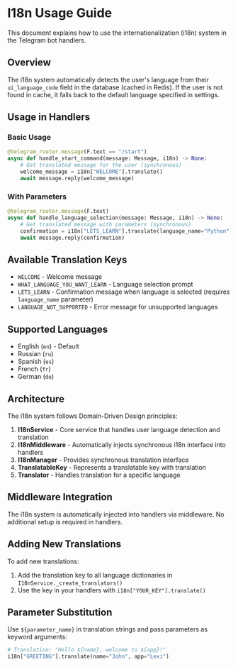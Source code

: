 # I18n Usage Guide

This document explains how to use the internationalization (i18n) system in the Telegram bot handlers.

## Overview

The i18n system automatically detects the user's language from their `ui_language_code` field in the database (cached in Redis). If the user is not found in cache, it falls back to the default language specified in settings.


## Usage in Handlers

### Basic Usage

```python
@telegram_router.message(F.text == "/start")
async def handle_start_command(message: Message, i18n) -> None:
    # Get translated message for the user (synchronous)
    welcome_message = i18n["WELCOME"].translate()
    await message.reply(welcome_message)
```

### With Parameters

```python
@telegram_router.message(F.text)
async def handle_language_selection(message: Message, i18n) -> None:
    # Get translated message with parameters (synchronous)
    confirmation = i18n["LETS_LEARN"].translate(language_name="Python")
    await message.reply(confirmation)
```

## Available Translation Keys

- `WELCOME` - Welcome message
- `WHAT_LANGUAGE_YOU_WANT_LEARN` - Language selection prompt
- `LETS_LEARN` - Confirmation message when language is selected (requires `language_name` parameter)
- `LANGUAGE_NOT_SUPPORTED` - Error message for unsupported languages

## Supported Languages

- English (`en`) - Default
- Russian (`ru`)
- Spanish (`es`)
- French (`fr`)
- German (`de`)

## Architecture

The i18n system follows Domain-Driven Design principles:

1. **I18nService** - Core service that handles user language detection and translation
2. **I18nMiddleware** - Automatically injects synchronous i18n interface into handlers
3. **I18nManager** - Provides synchronous translation interface
4. **TranslatableKey** - Represents a translatable key with translation
5. **Translator** - Handles translation for a specific language

## Middleware Integration

The i18n system is automatically injected into handlers via middleware. No additional setup is required in handlers.

## Adding New Translations

To add new translations:

1. Add the translation key to all language dictionaries in `I18nService._create_translators()`
2. Use the key in your handlers with `i18n["YOUR_KEY"].translate()`

## Parameter Substitution

Use `${parameter_name}` in translation strings and pass parameters as keyword arguments:

```python
# Translation: "Hello ${name}, welcome to ${app}!"
i18n["GREETING"].translate(name="John", app="Lexi")
```